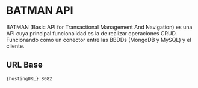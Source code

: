 # BATMAN API
BATMAN (Basic API for Transactional Management And Navigation) es una API cuya principal funcionalidad es la de realizar operaciones CRUD.
Funcionando como un conector entre las BBDDs (MongoDB y MySQL) y el cliente.

## URL Base

`{hostingURL}:8082`
